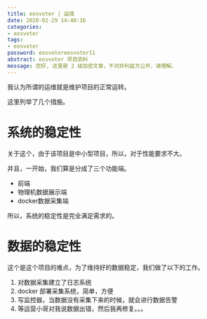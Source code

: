 ```yaml
---
title: eosvoter | 运维
date: 2020-02-29 14:48:16
categories:
- eosvoter
tags:
- eosvoter
password: eosvotereosvoter11
abstract: eosvoter 项目资料
message: 您好, 这里是 2 级加密文章，不对非利益方公开，请理解。
---
```

我认为所谓的运维就是维护项目的正常运转。

这里列举了几个措施。

<!-- more -->

# 系统的稳定性

关于这个，由于该项目是中小型项目，所以，对于性能要求不大。

并且，一开始，我们算是分成了三个功能端。

- 前端
- 物理机数据展示端
- docker数据采集端

所以，系统的稳定性是完全满足需求的。

# 数据的稳定性

这个是这个项目的难点，为了维持好的数据稳定，我们做了以下的工作。

1. 对数据采集建立了日志系统
2. docker 部署采集系统，简单，方便
3. 写监控器，当数据没有采集下来的时候，就会进行数据告警
4. 等运营小哥对我说数据出错，然后我再修复。。。

